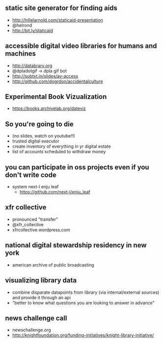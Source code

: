 static site generator for finding aids
----------

* http://hillelarnold.com/staticaid-presentation
* @helrond
* http://bit.ly/staticaid

accessible digital video libraries for humans and machines
----------

* http://databrary.org
* @dpladotgif -> dpla gif bot
* http://subtxt.in/slides/av-access
* http://github.com/dogrdon/accidentalculture

Experimental Book Vizualization
----------

* https://books.archivelab.org/dateviz

So you're going to die
----------

* (no slides, watch on youtube!!)
* trusted digital executor
* create inventory of everything in yr digital estate
* list of accounts scheduled to withdraw money

you can participate in oss projects even if you don't write code
----------

* system next-l enju leaf
  * https://github.com/next-l/enju_leaf

xfr collective
----------

* pronounced "transfer"
* @xfr_collective
* xfrcollective.wordpress.com

national digital stewardship residency in new york
----------

* american archive of public broadcasting

visualizing library data
----------

* combine disparate datapoints from library (via internal/external sources)
  and provide it through an api
* "better to know what questions you are looking to answer in advance"

news challenge call
---------

* newschallenge.org
* http://knightfoundation.org/funding-initiatives/knight-library-initiative/
